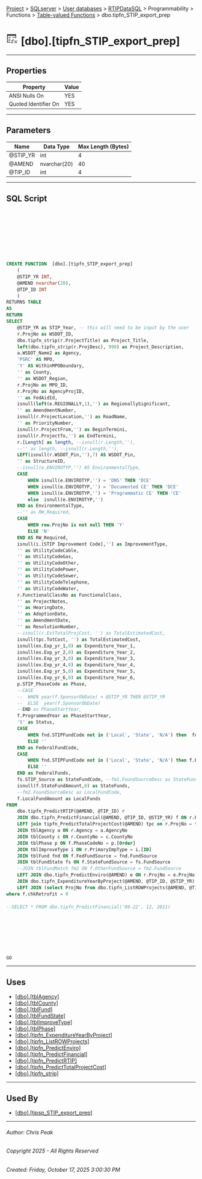 #### 

[Project](../../../../../../index.md) > [SQLserver](../../../../../index.md) > [User databases](../../../../index.md) > [RTIPDataSQL](../../../index.md) > Programmability > Functions > [Table-valued Functions](Table-valued_Functions.md) > dbo.tipfn_STIP_export_prep

# ![Table-valued Functions](../../../../../../Images/Function_Table32.png) [dbo].[tipfn_STIP_export_prep]

---

## <a name="#properties"></a>Properties

| Property | Value |
|---|---|
| ANSI Nulls On | YES |
| Quoted Identifier On | YES |


---

## <a name="#parameters"></a>Parameters

| Name | Data Type | Max Length (Bytes) |
|---|---|---|
| @STIP_YR | int | 4 |
| @AMEND | nvarchar(20) | 40 |
| @TIP_ID | int | 4 |


---

## <a name="#sqlscript"></a>SQL Script

```sql








CREATE FUNCTION  [dbo].[tipfn_STIP_export_prep]
	(
	@STIP_YR INT,
	@AMEND nvarchar(20),
	@TIP_ID INT
	)
RETURNS TABLE
AS
RETURN
SELECT
	@STIP_YR as STIP_Year, -- this will need to be input by the user
	r.ProjNo as WSDOT_ID,
	dbo.tipfn_strip(r.ProjectTitle) as Project_Title,
	left(dbo.tipfn_strip(r.ProjDesc), 999) as Project_Description,
	a.WSDOT_Name2 as Agency,
	'PSRC' AS MPO,
	'Y' AS WithinMPOBoundary,
	'' as County,
	'' as WSDOT_Region,
	r.ProjNo as MPO_ID,
	r.ProjNo as AgencyProjID,
	'' as FedAidId,
	isnull(left(e.REGIONALLY,1),'') as RegionallySignificant,
	'' as AmendmentNumber,
	isnull(r.ProjectLocation,'') as RoadName,
	'' as PriorityNumber,
	isnull(r.ProjectFrom,'') as BeginTermini,
	isnull(r.ProjectTo,'') as EndTermini,
	r.[Length] as length, --isnull(r.Length,''),
	--'' as length, --isnull(r.Length,''),
	LEFT(isnull(r.WSDOT_Pin,''),7) AS WSDOT_Pin,
	'' as StructureID,
	--isnull(e.ENVIROTYP,'') AS EnvironmentalType,
	CASE 
		WHEN isnull(e.ENVIROTYP,'') = 'DNS' THEN 'DCE'
		WHEN isnull(e.ENVIROTYP,'') = 'Documented CE' THEN 'DCE'
		WHEN isnull(e.ENVIROTYP,'') = 'Programmatic CE' THEN 'CE'
		else  isnull(e.ENVIROTYP,'')
	END as EnvironmentalType,
	--'' as RW_Required,
	CASE
		WHEN row.ProjNo is not null THEN 'Y'
		ELSE 'N'
	END AS RW_Required,
	isnull(i.[STIP Improvement Code],'') as ImprovementType,
	'' as UtilityCodeCable,
	'' as UtilityCodeGas,
	'' as UtilityCodeOther,
	'' as UtilityCodePower,
	'' as UtilityCodeSewer,
	'' as UtilityCodeTelephone,
	'' as UtilityCodeWater,
	r.FunctionalClassNo as FunctionalClass,
	'' as ProjectNotes,
	'' as HearingDate,
	'' as AdoptionDate,
	'' as AmendmentDate,
	'' as ResolutionNumber,
	--isnull(r.EstTotalProjCost, '') as TotalEstimatedCost,
	isnull(tpc.TotCost, '') as TotalEstimatedCost,
	isnull(ex.Exp_yr_1,0) as Expenditure_Year_1,
	isnull(ex.Exp_yr_2,0) as Expenditure_Year_2,
	isnull(ex.Exp_yr_3,0) as Expenditure_Year_3,
	isnull(ex.Exp_yr_4,0) as Expenditure_Year_4,
	isnull(ex.Exp_yr_5,0) as Expenditure_Year_5,
	isnull(ex.Exp_yr_6,0) as Expenditure_Year_6,
	p.STIP_PhaseCode as Phase,
	--CASE
	--	WHEN year(f.SponsorObDate) < @STIP_YR THEN @STIP_YR
	--	ELSE  year(f.SponsorObDate)
	--END as PhaseStartYear,
	f.ProgrammedYear as PhaseStartYear,
	'S' as Status,
	CASE 
		WHEN fnd.STIPFundCode not in ('Local', 'State', 'N/A') then  fnd.STIPFundCode 
		ELSE ''
	END as FederalFundCode,
	CASE 
		WHEN fnd.STIPFundCode not in ('Local', 'State', 'N/A') then f.FedFundAmount
		ELSE ''
	END as FederalFunds,
	fs.STIP_Source as StateFundCode, --fm1.FoundSourceDesc as StateFundCode,
	isnull(f.StateFundAmount,0) as StateFunds,
	--fm2.FoundSourceDesc as LocalFundCode,
	f.LocalFundAmount as LocalFunds
FROM
	dbo.tipfn_PredictRTIP(@AMEND, @TIP_ID) r
	JOIN dbo.tipfn_PredictFinancial(@AMEND, @TIP_ID, @STIP_YR) f ON r.ProjNo = f.ProjNo
	LEFT join tipfn_PredictTotalProjectCost(@AMEND) tpc on r.ProjNo = tpc.ProjID
	JOIN tblAgency a ON r.Agency = a.AgencyNo
	JOIN tblCounty c ON r.CountyNo = c.CountyNo
	JOIN tblPhase p ON f.PhaseCodeNo = p.[Order]
	JOIN tblImproveType i ON r.PrimaryImpType = i.[ID]
	JOIN tblFund fnd ON f.FedFundSource = fnd.FundSource
	JOIN tblFundState fs ON f.StateFundSource = fs.FundSource
	--JOIN tblFundMatch fm2 ON f.OtherFundSource = fm2.FundSource
	LEFT JOIN dbo.tipfn_PredictEnviro(@AMEND) e ON r.ProjNo = e.ProjNo
	JOIN dbo.tipfn_ExpenditureYearByProject(@AMEND, @TIP_ID, @STIP_YR) as ex ON f.ProjNo = ex.ProjNo
	LEFT JOIN (select ProjNo from dbo.tipfn_ListROWProjects(@AMEND, @TIP_ID, @STIP_YR)) AS row ON r.ProjNo = row.ProjNo
where f.chkRetrofit = 0

--SELECT * FROM dbo.tipfn_PredictFinancial('09-22', 12, 2011)







GO

```


---

## <a name="#uses"></a>Uses

* [[dbo].[tblAgency]](../../../Tables/dbo_tblAgency.md)
* [[dbo].[tblCounty]](../../../Tables/dbo_tblCounty.md)
* [[dbo].[tblFund]](../../../Tables/dbo_tblFund.md)
* [[dbo].[tblFundState]](../../../Tables/dbo_tblFundState.md)
* [[dbo].[tblImproveType]](../../../Tables/dbo_tblImproveType.md)
* [[dbo].[tblPhase]](../../../Tables/dbo_tblPhase.md)
* [[dbo].[tipfn_ExpenditureYearByProject]](dbo_tipfn_ExpenditureYearByProject.md)
* [[dbo].[tipfn_ListROWProjects]](dbo_tipfn_ListROWProjects.md)
* [[dbo].[tipfn_PredictEnviro]](dbo_tipfn_PredictEnviro.md)
* [[dbo].[tipfn_PredictFinancial]](dbo_tipfn_PredictFinancial.md)
* [[dbo].[tipfn_PredictRTIP]](dbo_tipfn_PredictRTIP.md)
* [[dbo].[tipfn_PredictTotalProjectCost]](dbo_tipfn_PredictTotalProjectCost.md)
* [[dbo].[tipfn_strip]](../Scalar-valued_Functions/dbo_tipfn_strip.md)


---

## <a name="#usedby"></a>Used By

* [[dbo].[tipsp_STIP_export_prep]](../../Stored_Procedures/dbo_tipsp_STIP_export_prep.md)


---

###### Author:  Chris Peak

###### Copyright 2025 - All Rights Reserved

###### Created: Friday, October 17, 2025 3:00:30 PM

